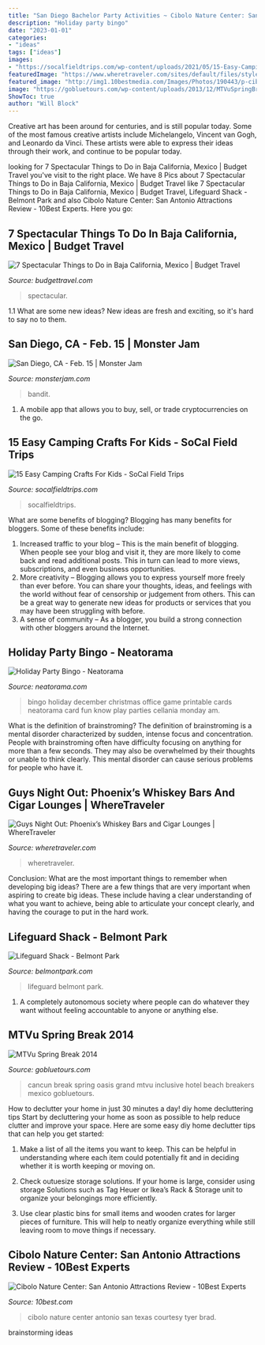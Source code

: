 ```yaml
---
title: "San Diego Bachelor Party Activities ~ Cibolo Nature Center: San Antonio Attractions Review"
description: "Holiday party bingo"
date: "2023-01-01"
categories:
- "ideas"
tags: ["ideas"]
images:
- "https://socalfieldtrips.com/wp-content/uploads/2021/05/15-Easy-Camping-Crafts-For-Kids.jpg"
featuredImage: "https://www.wheretraveler.com/sites/default/files/styles/promoted_image_social_large/public/31474963685_3a1fbbc026_o.jpg?itok=MfLC7RDN"
featured_image: "http://img1.10bestmedia.com/Images/Photos/190443/p-cibolo3_54_990x660_201406020133.jpg"
image: "https://gobluetours.com/wp-content/uploads/2013/12/MTVuSpringBreak.jpg"
ShowToc: true
author: "Will Block"
---
```



Creative art has been around for centuries, and is still popular today. Some of the most famous creative artists include Michelangelo, Vincent van Gogh, and Leonardo da Vinci. These artists were able to express their ideas through their work, and continue to be popular today.

	

		
looking for 7 Spectacular Things to Do in Baja California, Mexico | Budget Travel you've visit to the right place. We have 8 Pics about 7 Spectacular Things to Do in Baja California, Mexico | Budget Travel like 7 Spectacular Things to Do in Baja California, Mexico | Budget Travel, Lifeguard Shack - Belmont Park and also Cibolo Nature Center: San Antonio Attractions Review - 10Best Experts. Here you go:
		
    
## 7 Spectacular Things To Do In Baja California, Mexico | Budget Travel

<img loading=lazy src="https://img.budgettravel.com/_heroSmall/Baja-Cabo-San-Lucas-Mexico-Beach.jpg?mtime=20190228154955" onerror="this.onerror=null;this.src='https://tse2.mm.bing.net/th?id=OIP.ZNPANhFdkK7wlUoAJVq9CQHaKa&amp;pid=15.1';" alt="7 Spectacular Things to Do in Baja California, Mexico | Budget Travel">

_Source: budgettravel.com_

>spectacular. 

	

1.1 What are some new ideas?
New ideas are fresh and exciting, so it's hard to say no to them.

    
## San Diego, CA - Feb. 15 | Monster Jam

<img loading=lazy src="https://cdn.monsterjam.com/styles/photo_gallery_teaser_responsive_mobile_/s3/2020-02/scarlet_bandit_san_diego.jpg?itok=yk-wvYaH" onerror="this.onerror=null;this.src='https://tse2.mm.bing.net/th?id=OIP.EZbWJTuDXN1WoAMUDhwVQgHaEK&amp;pid=15.1';" alt="San Diego, CA - Feb. 15 | Monster Jam">

_Source: monsterjam.com_

>bandit. 

	

1. A mobile app that allows you to buy, sell, or trade cryptocurrencies on the go.

    
## 15 Easy Camping Crafts For Kids - SoCal Field Trips

<img loading=lazy src="https://socalfieldtrips.com/wp-content/uploads/2021/05/15-Easy-Camping-Crafts-For-Kids.jpg" onerror="this.onerror=null;this.src='https://tse3.mm.bing.net/th?id=OIP.T-ON3JH6-xAeaBCwL4-wsQHaPT&amp;pid=15.1';" alt="15 Easy Camping Crafts For Kids - SoCal Field Trips">

_Source: socalfieldtrips.com_

>socalfieldtrips. 

	

What are some benefits of blogging?
Blogging has many benefits for bloggers. Some of these benefits include: 
1. Increased traffic to your blog – This is the main benefit of blogging. When people see your blog and visit it, they are more likely to come back and read additional posts. This in turn can lead to more views, subscriptions, and even business opportunities. 
2. More creativity – Blogging allows you to express yourself more freely than ever before. You can share your thoughts, ideas, and feelings with the world without fear of censorship or judgement from others. This can be a great way to generate new ideas for products or services that you may have been struggling with before. 
3. A sense of community – As a blogger, you build a strong connection with other bloggers around the Internet.

    
## Holiday Party Bingo - Neatorama

<img loading=lazy src="http://uploads.neatorama.com/images/posts/332/56/56332/1355710511-0.jpg" onerror="this.onerror=null;this.src='https://tse1.mm.bing.net/th?id=OIP._Roje4EButPBf5-MvRuxXQHaLH&amp;pid=15.1';" alt="Holiday Party Bingo - Neatorama">

_Source: neatorama.com_

>bingo holiday december christmas office game printable cards neatorama card fun know play parties cellania monday am. 

	

What is the definition of brainstroming?
The definition of brainstroming is a mental disorder characterized by sudden, intense focus and concentration. People with brainstroming often have difficulty focusing on anything for more than a few seconds. They may also be overwhelmed by their thoughts or unable to think clearly. This mental disorder can cause serious problems for people who have it.

    
## Guys Night Out: Phoenix’s Whiskey Bars And Cigar Lounges | WhereTraveler

<img loading=lazy src="https://www.wheretraveler.com/sites/default/files/styles/promoted_image_social_large/public/31474963685_3a1fbbc026_o.jpg?itok=MfLC7RDN" onerror="this.onerror=null;this.src='https://tse4.mm.bing.net/th?id=OIP.1lx8QIAvgEMZ1Kb3i4NH0wHaDZ&amp;pid=15.1';" alt="Guys Night Out: Phoenix’s Whiskey Bars and Cigar Lounges | WhereTraveler">

_Source: wheretraveler.com_

>wheretraveler. 

	

Conclusion: What are the most important things to remember when developing big ideas?
There are a few things that are very important when aspiring to create big ideas. These include having a clear understanding of what you want to achieve, being able to articulate your concept clearly, and having the courage to put in the hard work.

    
## Lifeguard Shack - Belmont Park

<img loading=lazy src="https://www.belmontpark.com/wp/wp-content/uploads/2018/07/image004-1024x768.jpg" onerror="this.onerror=null;this.src='https://tse2.mm.bing.net/th?id=OIP.c-6xCGyQv_GdT5RBS6BFuQHaFj&amp;pid=15.1';" alt="Lifeguard Shack - Belmont Park">

_Source: belmontpark.com_

>lifeguard belmont park. 

	

1. A completely autonomous society where people can do whatever they want without feeling accountable to anyone or anything else. 

    
## MTVu Spring Break 2014

<img loading=lazy src="https://gobluetours.com/wp-content/uploads/2013/12/MTVuSpringBreak.jpg" onerror="this.onerror=null;this.src='https://tse2.mm.bing.net/th?id=OIP.vzrM9OPb6oZNriVVxR1xVwHaE6&amp;pid=15.1';" alt="MTVu Spring Break 2014">

_Source: gobluetours.com_

>cancun break spring oasis grand mtvu inclusive hotel beach breakers mexico gobluetours. 

	

How to declutter your home in just 30 minutes a day!
diy home decluttering tips
Start by decluttering your home as soon as possible to help reduce clutter and improve your space. Here are some easy diy home declutter tips that can help you get started:

1. Make a list of all the items you want to keep. This can be helpful in understanding where each item could potentially fit and in deciding whether it is worth keeping or moving on.

2. Check outuesize storage solutions. If your home is large, consider using storage Solutions such as Tag Heuer or Ikea’s Rack & Storage unit to organize your belongings more efficiently.

3. Use clear plastic bins for small items and wooden crates for larger pieces of furniture. This will help to neatly organize everything while still leaving room to move things if necessary. 


    
## Cibolo Nature Center: San Antonio Attractions Review - 10Best Experts

<img loading=lazy src="http://img1.10bestmedia.com/Images/Photos/190443/p-cibolo3_54_990x660_201406020133.jpg" onerror="this.onerror=null;this.src='https://tse4.mm.bing.net/th?id=OIP.6BkHwQr5RfHeEEZyyIw4ewHaE8&amp;pid=15.1';" alt="Cibolo Nature Center: San Antonio Attractions Review - 10Best Experts">

_Source: 10best.com_

>cibolo nature center antonio san texas courtesy tyer brad. 

	
 brainstorming ideas 
